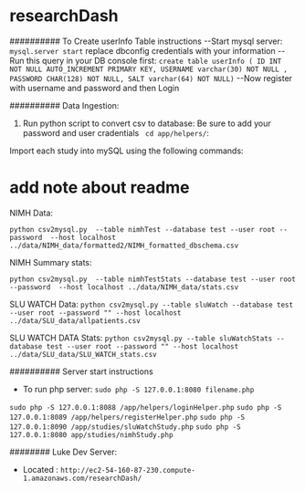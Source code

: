 # researchDash

########## To Create userInfo Table instructions
--Start mysql server: `mysql.server start`
	replace dbconfig credentials with your information
--Run this query in your DB console first:
	`create table userInfo ( ID INT NOT NULL AUTO_INCREMENT PRIMARY KEY, USERNAME varchar(30) NOT NULL , PASSWORD CHAR(128) NOT NULL, SALT varchar(64) NOT NULL)`
--Now register with username and password and then Login


########## Data Ingestion:
1) Run python script to convert csv to database:
Be sure to add your password and user cradentials
 ` cd app/helpers/`:

Import each study into mySQL using the following commands:

# add note about readme

NIMH Data:

`python csv2mysql.py  --table nimhTest --database test --user root --password  --host localhost ../data/NIMH_data/formatted2/NIMH_formatted_dbschema.csv`

NIMH Summary stats:

`python csv2mysql.py  --table nimhTestStats --database test --user root --password  --host localhost ../data/NIMH_data/stats.csv`

SLU WATCH Data:
`python csv2mysql.py --table sluWatch --database test --user root --password "" --host localhost ../data/SLU_data/allpatients.csv`

SLU WATCH DATA Stats:
`python csv2mysql.py --table sluWatchStats --database test --user root --password "" --host localhost ../data/SLU_data/SLU_WATCH_stats.csv`

########## Server start instructions
- To run php server: `sudo php -S 127.0.0.1:8080 filename.php`

`sudo php -S 127.0.0.1:8088 /app/helpers/loginHelper.php`
`sudo php -S 127.0.0.1:8089 /app/helpers/registerHelper.php`
`sudo php -S 127.0.0.1:8090 /app/studies/sluWatchStudy.php`
`sudo php -S 127.0.0.1:8080 app/studies/nimhStudy.php`

######## Luke Dev Server:
- Located : `http://ec2-54-160-87-230.compute-1.amazonaws.com/researchDash/`
